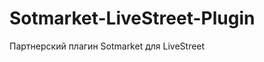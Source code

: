 Sotmarket-LiveStreet-Plugin
===========================

Партнерский плагин Sotmarket для LiveStreet